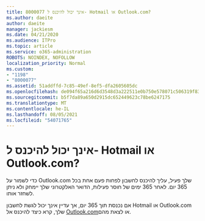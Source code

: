 ```yaml
---
title: 8000077 אינך יכול להיכנס ל- Hotmail או Outlook.com?
ms.author: daeite
author: daeite
manager: jackiesm
ms.date: 04/21/2020
ms.audience: ITPro
ms.topic: article
ms.service: o365-administration
ROBOTS: NOINDEX, NOFOLLOW
localization_priority: Normal
ms.custom:
- "1198"
- "8000077"
ms.assetid: 51addffd-7c85-49ef-8ef5-dfa2605605dc
ms.openlocfilehash: de094f65a216d6d3548d3a222511e0b750e578071c506319f838550a69e02d29
ms.sourcegitcommit: b5f7da89a650d2915dc652449623c78be6247175
ms.translationtype: MT
ms.contentlocale: he-IL
ms.lasthandoff: 08/05/2021
ms.locfileid: "54071765"
---
```

# <a name="cant-sign-in-to-hotmail-or-outlookcom"></a>אינך יכול להיכנס ל- Hotmail או Outlook.com?

כדי לשמור על Outlook.com שלך פעיל, עליך להיכנס לחשבון לפחות פעם אחת בכל 365 יום. לאחר 365 ימים של חוסר פעילות, הדואר האלקטרוני שלך יימחק ולא ניתן לשחזר אותו.
  
אם נכנסת תוך 365 יום, אך עדיין אינך יכול לגשת לחשבון Hotmail או Outlook.com שלך, קרא כיצד להיכנס אל [Outlook.com](https://support.office.com/article/e08eb8ac-ac27-49f4-a400-a47311e1ee7e?wt.mc_id=Office_Outlook_com_Alchemy)או לצאת מהם.
  